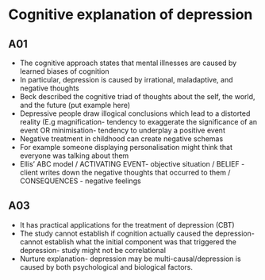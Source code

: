 # Cognitive explanation of depression

## A01
- The cognitive approach states that mental illnesses are caused by learned biases of cognition
- In particular, depression is caused by irrational, maladaptive, and negative thoughts
- Beck described the cognitive triad of thoughts about the self, the world, and the future (put example here)
- Depressive people draw illogical conclusions which lead to a distorted reality (E.g magnification- tendency to exaggerate the significance of an event OR minimisation- tendency to underplay a positive event
- Negative treatment in childhood can create negative schemas
- For example someone displaying personalisation might think that everyone was talking about them
- Ellis’ ABC model / ACTIVATING EVENT- objective situation / BELIEF - client writes down the negative thoughts that occurred to them / CONSEQUENCES - negative feelings

## A03
- It has practical applications for the treatment of depression (CBT)
- The study cannot establish if cognition actually caused the depression- cannot establish what the initial component was that triggered the depression- study might not be correlational
- Nurture explanation- depression may be multi-causal/depression is caused by both psychological and biological factors.
